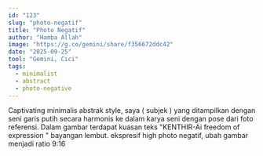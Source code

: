 ```yaml
---
id: "123"
slug: "photo-negatif"
title: "Photo Negatif"
author: "Hamba Allah"
image: "https://g.co/gemini/share/f356672ddc42"
date: "2025-09-25"
tool: "Gemini, Cici"
tags:
  - minimalist
  - abstract
  - photo-negative
---
```


Captivating minimalis abstrak style, saya ( subjek ) yang ditampilkan dengan seni garis putih secara harmonis ke dalam karya seni dengan pose dari foto referensi. Dalam gambar terdapat kuasan teks "KENTHIR-Ai freedom of expression " bayangan lembut. ekspresif high photo negatif, ubah gambar menjadi ratio 9:16
